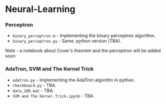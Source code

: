 # Neural-Learning
 
### Perceptron
* `binary_perceptron.m` - Implementing the binary perceptron algorithm.
* `binary_perceptron.py` - Same. python version (TBA).

Note - a notebook about Cover's theorem and the perceptron will be added soon

### AdaTron, SVM and The Kernel Trick
* `adatron.py` - Implementing the AdaTron algorithn in python.
* `checkboard.py` - TBA.
* `data_10D.mat` - TBA.
* `SVM and The Kernel Trick.ipynb` - TBA.
